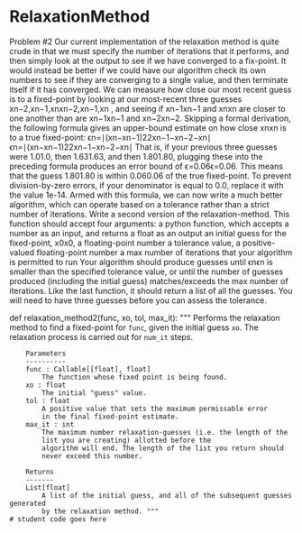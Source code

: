 # RelaxationMethod

Problem #2
Our current implementation of the relaxation method is quite crude in that we must specify the number of iterations that it performs, and then simply look at the output to see if we have converged to a fix-point. It would instead be better if we could have our algorithm check its own numbers to see if they are converging to a single value, and then terminate itself if it has converged.
We can measure how close our most recent guess is to a fixed-point by looking at our most-recent three guesses xn−2,xn−1,xnxn−2,xn−1,xn , and seeing if xn−1xn−1 and xnxn are closer to one another than are xn−1xn−1 and xn−2xn−2. Skipping a formal derivation, the following formula gives an upper-bound estimate on how close xnxn is to a true fixed-point:
ϵn=∣(xn−xn−1)22xn−1−xn−2−xn∣
ϵn=∣(xn−xn−1)22xn−1−xn−2−xn∣
That is, if your previous three guesses were 1.01.0, then 1.631.63, and then 1.801.80, plugging these into the preceding formula produces an error bound of ϵ=0.06ϵ=0.06. This means that the guess 1.801.80 is within 0.060.06 of the true fixed-point. To prevent division-by-zero errors, if your denominator is equal to 0.0, replace it with the value 1e-14.
Armed with this formula, we can now write a much better algorithm, which can operate based on a tolerance rather than a strict number of iterations.
Write a second version of the relaxation-method. This function should accept four arguments:
a python function, which accepts a number as an input, and returns a float as an output
an initial guess for the fixed-point, x0x0, a floating-point number
a tolerance value, a positive-valued floating-point number
a max number of iterations that your algorithm is permitted to run
Your algorithm should produce guesses until ϵnϵn is smaller than the specified tolerance value, or until the number of guesses produced (including the initial guess) matches/exceeds the max number of iterations. Like the last function, it should return a list of all the guesses. You will need to have three guesses before you can assess the tolerance.

def relaxation_method2(func, xo, tol, max_it):
    """ Performs the relaxation method to find a fixed-point for `func`,
        given the initial guess `xo`. The relaxation process is carried out for
        `num_it` steps.
        
        Parameters
        ----------
        func : Callable[[float], float]
            The function whose fixed point is being found.
        xo : float
            The initial "guess" value.
        tol : float
            A positive value that sets the maximum permissable error
            in the final fixed-point estimate.
        max_it : int
            The maximum number relaxation-guesses (i.e. the length of the
            list you are creating) allotted before the 
            algorithm will end. The length of the list you return should
            never exceed this number.
            
        Returns
        -------
        List[float]
            A list of the initial guess, and all of the subsequent guesses generated
            by the relaxation method. """
    # student code goes here

